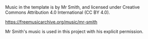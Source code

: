 Music in the template is by Mr Smith, and licensed under Creative Commons
Attribution 4.0 International (CC BY 4.0).

https://freemusicarchive.org/music/mr-smith

Mr Smith's music is used in this project with his explicit permission.
